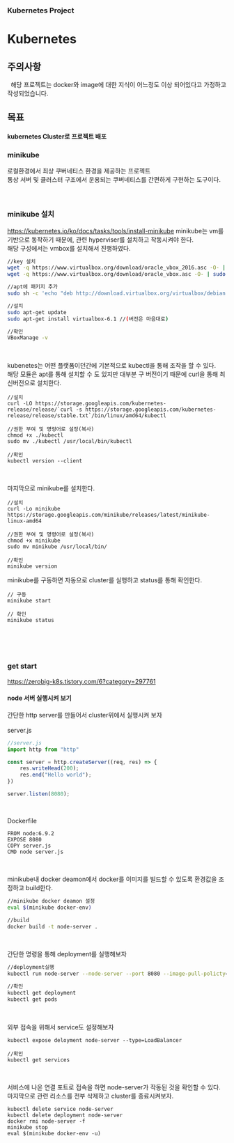 ### Kubernetes Project
# Kubernetes

## 주의사항
&nbsp;&nbsp;해당 프로젝트는 docker와 image에 대한 지식이 어느정도 이상 되어있다고 가정하고 작성되었습니다.

## 목표
#### kubernetes Cluster로 프로젝트 배포

### minikube
로컬환경에서 최상 쿠버네티스 환경을 제공하는 프로젝트<br>통상 서버 및 클러스터 구조에서 운용되는 쿠버네티스를 간편하게 구현하는 도구이다.
<br><br><br>

### minikube 설치
https://kubernetes.io/ko/docs/tasks/tools/install-minikube
minikube는 vm를 기반으로 동작하기 때문에, 관련 hyperviser를 설치하고 작동시켜야 한다.<br>해당 구성에서는 vmbox를 설치해서 진행하였다.
```bash
//key 설치
wget -q https://www.virtualbox.org/download/oracle_vbox_2016.asc -O- | sudo apt-key add -
wget -q https://www.virtualbox.org/download/oracle_vbox.asc -O- | sudo apt-key add -

//apt에 패키지 추가
sudo sh -c 'echo "deb http://download.virtualbox.org/virtualbox/debian $(lsb_release -sc) contrib" >> /etc/apt/sources.list'

//설치
sudo apt-get update
sudo apt-get install virtualbox-6.1 //(버전은 마음대로)

//확인
VBoxManage -v
```
<br>

kubenetes는 어떤 플랫폼이던간에 기본적으로 kubectl을 통해 조작을 할 수 있다.<br>해당 모듈은 apt를 통해 설치할 수 도 있지만 대부분 구 버전이기 때문에 curl을 통해 최신버전으로 설치한다.
```
//설치
curl -LO https://storage.googleapis.com/kubernetes-release/release/`curl -s https://storage.googleapis.com/kubernetes-release/release/stable.txt`/bin/linux/amd64/kubectl

//권한 부여 및 명렁어로 설정(복사)
chmod +x ./kubectl
sudo mv ./kubectl /usr/local/bin/kubectl

//확인
kubectl version --client

```
<br>

마지막으로 minikube를 설치한다.
```
//설치
curl -Lo minikube https://storage.googleapis.com/minikube/releases/latest/minikube-linux-amd64

//권한 부여 및 명령어로 설정(복사)
chmod +x minikube
sudo mv minikube /usr/local/bin/

//확인
minikube version
```

minikube를 구동하면 자동으로 cluster를 실행하고 status를 통해 확인한다.
```
// 구동
minikube start

// 확인
minikube status
```
<br><br><br>

### get start
https://zerobig-k8s.tistory.com/6?category=297761
<br>

#### node 서버 실행시켜 보기
간단한 http server를 만들어서 cluster위에서 실행시켜 보자<br><br>server.js
```javascript
//server.js
import http from "http"

const server = http.createServer((req, res) => {
    res.writeHead(200);
    res.end("Hello world");
})

server.listen(8080);
```
<br>

Dockerfile
```
FROM node:6.9.2
EXPOSE 8080
COPY server.js
CMD node server.js
```
<br>

minikube내 docker deamon에서 docker를 이미지를 빌드할 수 있도록 환경값을 조정하고 build한다.
```bash
//minikube docker deamon 설정
eval $(minikube docker-env)

//build
docker build -t node-server .
```
<br>

간단한 명령을 통해 deployment를 실행해보자
```bash
//deployment실행
kubectl run node-server --node-server --port 8080 --image-pull-policty=Never

//확인
kubectl get deployment
kubectl get pods
```
<br>

외부 접속을 위해서 service도 설정해보자
```
kubectl expose deloyment node-server --type=LoadBalancer

//확인
kubectl get services
```
<br>

서비스에 나온 연결 포트로 접속을 하면 node-server가 작동된 것을 확인할 수 있다.<br>마지막으로 관련 리소스를 전부 삭제하고 cluster를 종료시켜보자.
```
kubectl delete service node-server
kubectl delete deployment node-server
docker rmi node-server -f
minikube stop
eval $(minikube docker-env -u)
```
